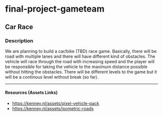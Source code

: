 # final-project-gameteam

## Car Race
### Description
We are planning to build a car/bike (TBD) race game. Basically, there will be road with multiple lanes and there will have different kind of obstacles. The vehicle will race through the road with increasing speed and the player will be responsible for taking the vehicle to the maximum distance possible without hitting the obstacles. There will be different levels to the game but it will be a continous level without break (so far).
<hr>

#### Resources (Assets Links)
* https://kenney.nl/assets/pixel-vehicle-pack 
* https://kenney.nl/assets/isometric-roads 
